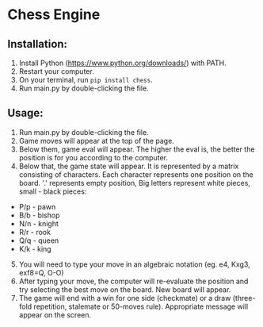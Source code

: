 # Chess Engine

## Installation:

1. Install Python (https://www.python.org/downloads/) with PATH.
2. Restart your computer.
3. On your terminal, run `pip install chess`.
4. Run main.py by double-clicking the file.

## Usage:

1. Run main.py by double-clicking the file.
2. Game moves will appear at the top of the page.
3. Below them, game eval will appear. The higher the eval is, the better the position is for you according to the computer.
4. Below that, the game state will appear. It is represented by a matrix consisting of characters. Each character represents one position on the board. '.' represents empty position, Big letters represent white pieces, small - black pieces:

- P/p - pawn
- B/b - bishop
- N/n - knight
- R/r - rook
- Q/q - queen
- K/k - king

5. You will need to type your move in an algebraic notation (eg. e4, Kxg3, exf8=Q, O-O)
6. After typing your move, the computer will re-evaluate the position and try selecting the best move on the board. New board will appear.
7. The game will end with a win for one side (checkmate) or a draw (three-fold repetition, stalemate or 50-moves rule). Appropriate message will appear on the screen.
